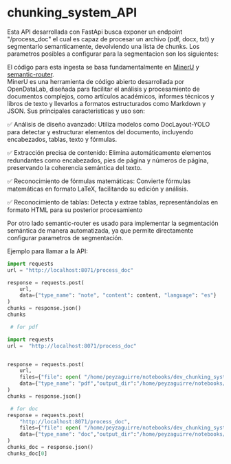 # chunking_system_API


Esta API desarrollada con FastApi busca exponer un endpoint "/process_doc" el cual es capaz de procesar un archivo (pdf, docx, txt) y segmentarlo semanticamente, devolviendo una lista de chunks. Los parametros posibles a configurar para la segmentacion son los siguientes:


El código para esta ingesta se basa fundamentalmente en [MinerU](https://github.com/opendatalab/MinerU) y [semantic-router](https://pypi.org/project/semantic-router/).  
MinerU es una herramienta de código abierto desarrollada por OpenDataLab, diseñada para facilitar el análisis y procesamiento de documentos complejos, como artículos académicos, informes técnicos y libros de texto y llevarlos a formatos estructurados como Markdown y JSON. Sus principales caracteristicas y uso son:

✅ Análisis de diseño avanzado: Utiliza modelos como DocLayout-YOLO para detectar y estructurar elementos del documento, incluyendo encabezados, tablas, texto y fórmulas.

✅ Extracción precisa de contenido: Elimina automáticamente elementos redundantes como encabezados, pies de página y números de página, preservando la coherencia semántica del texto.

✅ Reconocimiento de fórmulas matemáticas: Convierte fórmulas matemáticas en formato LaTeX, facilitando su edición y análisis.

✅ Reconocimiento de tablas: Detecta y extrae tablas, representándolas en formato HTML para su posterior procesamiento

Por otro lado semantic-router es usado para implementar la segmentación semántica de manera automatizada, ya que permite directamente configurar parametros de segmentación.

Ejemplo para llamar a la API:

```python
import requests
url = "http://localhost:8071/process_doc"

response = requests.post(
    url,
    data={"type_name": "note", "content": content, "language": "es"}
)
chunks = response.json()
chunks
```

```python
 # for pdf

import requests
url =  "http://localhost:8071/process_doc"


response = requests.post(
    url,
    files={"file": open( "/home/peyzaguirre/notebooks/dev_chunking_system/table.pdf", "rb")},
    data={"type_name": "pdf","output_dir":"/home/peyzaguirre/notebooks/dev_chunking_system/output", "language":"es"}
)
chunks = response.json()
```

```python
 # for doc
response = requests.post(
    "http://localhost:8071/process_doc",
    files={"file": open( "/home/peyzaguirre/notebooks/dev_chunking_system/Carta.docx", "rb")},
    data={"type_name": "doc","output_dir":"/home/peyzaguirre/notebooks/dev_chunking_system/output", "language":"es"}
)
chunks_doc = response.json()
chunks_doc[0]
```
